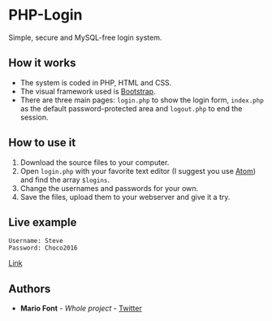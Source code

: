 # PHP-Login

Simple, secure and MySQL-free login system.

## How it works

* The system is coded in PHP, HTML and CSS.
* The visual framework used is [Bootstrap](http://getbootstrap.com).
* There are three main pages: `login.php` to show the login form, `index.php` as the default password-protected area and `logout.php` to end the session.

## How to use it

1. Download the source files to your computer.
2. Open `login.php` with your favorite text editor (I suggest you use [Atom](https://atom.io)) and find the array `$logins`.
3. Change the usernames and passwords for your own.
4. Save the files, upload them to your webserver and give it a try.

## Live example

```
Username: Steve
Password: Choco2016
```

[Link](http://lab.mariofont.com/php-login/index.php)

## Authors

* **Mario Font** - *Whole project* - [Twitter](https://twitter.com/mario_font)
